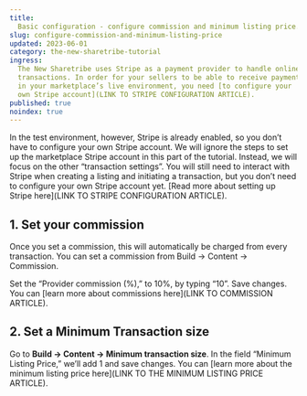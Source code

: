 ```yaml
---
title:
  Basic configuration - configure commission and minimum listing price.
slug: configure-commission-and-minimum-listing-price
updated: 2023-06-01
category: the-new-sharetribe-tutorial
ingress:
  The New Sharetribe uses Stripe as a payment provider to handle online
  transactions. In order for your sellers to be able to receive payments
  in your marketplace’s live environment, you need [to configure your
  own Stripe account](LINK TO STRIPE CONFIGURATION ARTICLE).
published: true
noindex: true
---
```


In the test environment, however, Stripe is already enabled, so you
don’t have to configure your own Stripe account. We will ignore the
steps to set up the marketplace Stripe account in this part of the
tutorial. Instead, we will focus on the other “transaction settings”.
You will still need to interact with Stripe when creating a listing and
initiating a transaction, but you don’t need to configure your own
Stripe account yet. [Read more about setting up Stripe here](LINK TO
STRIPE CONFIGURATION ARTICLE).

## 1. Set your commission

Once you set a commission, this will automatically be charged from every
transaction. You can set a commission from Build → Content → Commission.

Set the “Provider commission (%),” to 10%, by typing “10”. Save changes.
You can [learn more about commissions here](LINK TO COMMISSION ARTICLE).

## 2. Set a Minimum Transaction size

Go to **Build → Content → Minimum transaction size**. In the field
“Minimum Listing Price,” we’ll add 1 and save changes. You can [learn
more about the minimum listing price here](LINK TO THE MINIMUM LISTING
PRICE ARTICLE).
